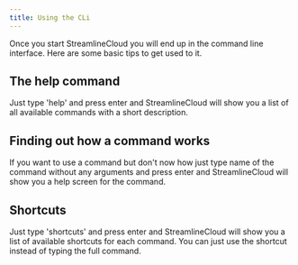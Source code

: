 ```yaml
---
title: Using the CLi
---
```


Once you start StreamlineCloud you will end up in the command line interface. Here are some basic tips to get used to it. 

 

## The help command

Just type 'help' and press enter and StreamlineCloud will show you a list of all available commands with a short description. 



## Finding out how a command works

If you want to use a command but don't now how just type name of the command without any arguments and press enter and StreamlineCloud will show you a help screen for the command. 



## Shortcuts

Just type 'shortcuts' and press enter and StreamlineCloud will show you a list of available shortcuts for each command. You can just use the shortcut instead of typing the full command.